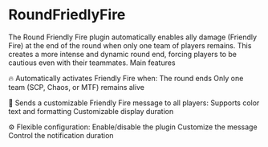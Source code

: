 # RoundFriedlyFire
The Round Friendly Fire plugin automatically enables ally damage (Friendly Fire) at the end of the round when only one team of players remains. This creates a more intense and dynamic round end, forcing players to be cautious even with their teammates.
Main features

🔥 Automatically activates Friendly Fire when:
The round ends
Only one team (SCP, Chaos, or MTF) remains alive

📢 Sends a customizable Friendly Fire message to all players:
Supports color text and formatting
Customizable display duration

⚙️ Flexible configuration:
Enable/disable the plugin
Customize the message
Control the notification duration
